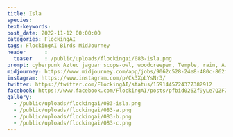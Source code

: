 ```yaml
---
title: Isla
species: 
text-keywords: 
post_date: 2022-11-12 00:00:00
categories: FlockingAI
tags: FlockingAI Birds MidJourney 
header      :
  teaser    : /public/uploads/flockingai/083-isla.png
prompt: cyberpunk Aztec jaguar scops-owl, woodcreeper, Temple, rain, Aztec feather headdress, Majestic, portrait, Profile, Yoji Shinkawa style, Ink painting, bold brushstrokes, mystical, Orphism, pattern, psychedelic, Concept art, dramatic lighting, Green silver gold red black and white, intricate detail, Mandy Jurgens, 8k stylize
midjourney: https://www.midjourney.com/app/jobs/9062c528-24e8-480c-862f-67e7712f43b2
instagram: https://www.instagram.com/p/Ck3XpLYsNr3/
twitter: https://twitter.com/FlockingAI/status/1591445724377382912
facebook: https://www.facebook.com/FlockingAI/posts/pfbid026Zf9yLe7QZFZJz7YgjhHDoGFRuuHrKAAL54jF7npv6LJmMSPfEc9QGw2Yru7cdV8l
gallery: 
  - /public/uploads/flockingai/083-isla.png
  - /public/uploads/flockingai/083-a.png
  - /public/uploads/flockingai/083-b.png
  - /public/uploads/flockingai/083-c.png
---
```

